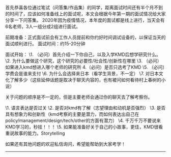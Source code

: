 

 

首先恭喜各位通过笔试（问答集/作品集）的同学，距离面试时间还有半个月不到的时间了，应该如何准备线上的面试呢，本文会根据今年第一期的面试情况给大家分享一下问答集。
2020年因为疫情情况，本年度的面试都是线上进行，当天会有6名老师，3人一组分成2组进行面试。

前期准备：正式面试前会有工作人员提前和你约好时间调试设备的，以保证当天的面试顺利进行。
面试时间：约15-20分钟

面试开始：
\1. （必问）首先介绍一下你自己，以及入学KMD后想学研究什么。
\2. 为什么要做这个研究，这个研究的必要性/社会性/创新性在哪里
\3. （必问）如果进入kmd想进入哪个老师的研究所
4.（必问）是否只选考了KMD
\5. （必问）学费会是谁来支付
\6. 为什么会选择来日本（看学生背景，不一定）
\7. 对日本文化了解多少（这些延伸话题是取决于聊天内容的，也有被问如何看待村上春树的小说）

关于问题的顺序是不一定的，但是主要老师会通过你的聊天去了解考察你。

\1. 语言表达是否过关
\2. 是否对kmd有了解（志望理由和动机是否强烈）
\3. 是否具有想象力和创新性（kmd考察的主要是潜力，而如何表达出自己在policy/management/design/tech/other的方面有潜力）
\4. 千万千万不要说来KMD学习的，秒挂！！！
\5. 如果能准备好关于自己的小故事，更佳，KMD很看重说故事的能力。Storytelling

如果还有其他问题的欢迎私信询问，希望能帮助到大家考学！

----

